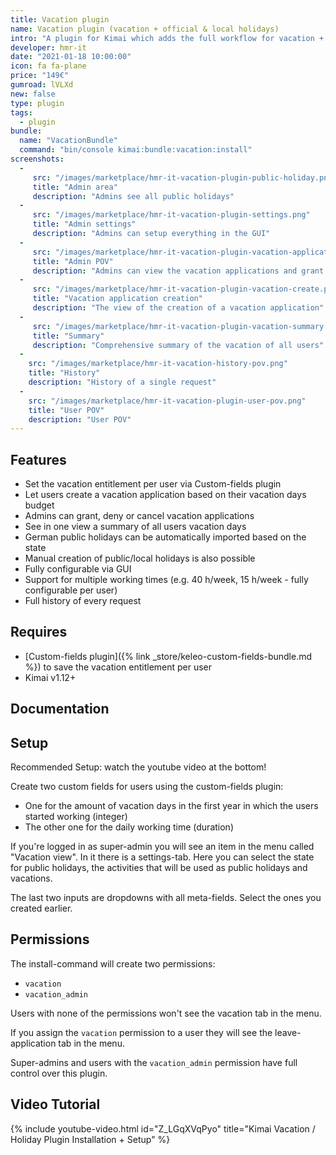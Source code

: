 ```yaml
---
title: Vacation plugin
name: Vacation plugin (vacation + official & local holidays)
intro: "A plugin for Kimai which adds the full workflow for vacation + official & local holidays"
developer: hmr-it
date: "2021-01-18 10:00:00"
icon: fa fa-plane
price: "149€"
gumroad: lVLXd
new: false
type: plugin
tags:
  - plugin
bundle:
  name: "VacationBundle"
  command: "bin/console kimai:bundle:vacation:install"
screenshots:
  - 
     src: "/images/marketplace/hmr-it-vacation-plugin-public-holiday.png"
     title: "Admin area"
     description: "Admins see all public holidays" 
  - 
     src: "/images/marketplace/hmr-it-vacation-plugin-settings.png"
     title: "Admin settings"
     description: "Admins can setup everything in the GUI"
  - 
     src: "/images/marketplace/hmr-it-vacation-plugin-vacation-applications.png"
     title: "Admin POV"
     description: "Admins can view the vacation applications and grant or deny them"
  - 
     src: "/images/marketplace/hmr-it-vacation-plugin-vacation-create.png"
     title: "Vacation application creation"
     description: "The view of the creation of a vacation application"
  - 
     src: "/images/marketplace/hmr-it-vacation-plugin-vacation-summary.png"
     title: "Summary"
     description: "Comprehensive summary of the vacation of all users"
  -
    src: "/images/marketplace/hmr-it-vacation-history-pov.png"
    title: "History"
    description: "History of a single request"
  -
    src: "/images/marketplace/hmr-it-vacation-plugin-user-pov.png"
    title: "User POV"
    description: "User POV"
---
```


## Features

- Set the vacation entitlement per user via Custom-fields plugin
- Let users create a vacation application based on their vacation days budget
- Admins can grant, deny or cancel vacation applications
- See in one view a summary of all users vacation days
- German public holidays can be automatically imported based on the state
- Manual creation of public/local holidays is also possible
- Fully configurable via GUI
- Support for multiple working times (e.g. 40 h/week, 15 h/week - fully configurable per user)
- Full history of every request

## Requires

- [Custom-fields plugin]({% link _store/keleo-custom-fields-bundle.md %}) to save the vacation entitlement per user
- Kimai v1.12+

## Documentation
## Setup

Recommended Setup: watch the youtube video at the bottom!

Create two custom fields for users using the custom-fields plugin:
- One for the amount of vacation days in the first year in which the users started working (integer)
- The other one for the daily working time (duration)

If you're logged in as super-admin you will see an item in the menu called "Vacation view". In it there is a settings-tab.
Here you can select the state for public holidays, the activities that will be used as public holidays and vacations.

The last two inputs are dropdowns with all meta-fields. Select the ones you created earlier.

## Permissions
The install-command will create two permissions:
- `vacation`
- `vacation_admin`

Users with none of the permissions won't see the vacation tab in the menu.

If you assign the `vacation` permission to a user they will see the leave-application tab in the menu.

Super-admins and users with the `vacation_admin` permission have full control over this plugin.
    
## Video Tutorial

{% include youtube-video.html id="Z_LGqXVqPyo" title="Kimai Vacation / Holiday Plugin Installation + Setup" %}


